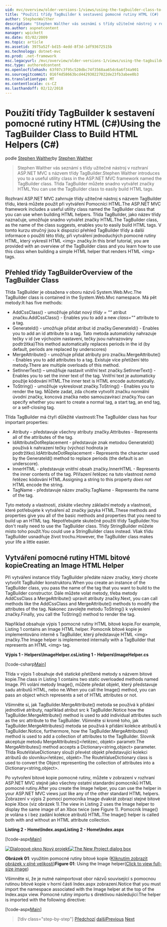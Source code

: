```yaml
---
uid: mvc/overview/older-versions-1/views/using-the-tagbuilder-class-to-build-html-helpers-cs
title: "Použití třídy TagBuilder k sestavení pomocné rutiny HTML (C#) | Microsoft Docs"
author: StephenWalther
description: "Stephen Walther vás seznámí s třídy užitečné nástroj v rozhraní ASP.NET MVC s názvem třídy TagBuilder. Třídy pro TagBuilder můžete snadno..."
ms.author: aspnetcontent
manager: wpickett
ms.date: 03/02/2009
ms.topic: article
ms.assetid: 3975a52f-bd15-4edd-8f3d-1df93672515b
ms.technology: dotnet-mvc
ms.prod: .net-framework
msc.legacyurl: /mvc/overview/older-versions-1/views/using-the-tagbuilder-class-to-build-html-helpers-cs
msc.type: authoredcontent
ms.openlocfilehash: 63f07c3f95c520dbc74f3568aa65dc6a6f34a901
ms.sourcegitcommit: 016f4d58663bcd442930227022de23fb3abee0b3
ms.translationtype: MT
ms.contentlocale: cs-CZ
ms.lasthandoff: 02/12/2018
---
```

<a name="using-the-tagbuilder-class-to-build-html-helpers-c"></a><span data-ttu-id="f7403-104">Použití třídy TagBuilder k sestavení pomocné rutiny HTML (C#)</span><span class="sxs-lookup"><span data-stu-id="f7403-104">Using the TagBuilder Class to Build HTML Helpers (C#)</span></span>
====================
<span data-ttu-id="f7403-105">podle [Stephen Walther](https://github.com/StephenWalther)</span><span class="sxs-lookup"><span data-stu-id="f7403-105">by [Stephen Walther](https://github.com/StephenWalther)</span></span>

> <span data-ttu-id="f7403-106">Stephen Walther vás seznámí s třídy užitečné nástroj v rozhraní ASP.NET MVC s názvem třídy TagBuilder.</span><span class="sxs-lookup"><span data-stu-id="f7403-106">Stephen Walther introduces you to a useful utility class in the ASP.NET MVC framework named the TagBuilder class.</span></span> <span data-ttu-id="f7403-107">Třída TagBuilder můžete snadno vytvářet značky HTML.</span><span class="sxs-lookup"><span data-stu-id="f7403-107">You can use the TagBuilder class to easily build HTML tags.</span></span>


<span data-ttu-id="f7403-108">Rozhraní ASP.NET MVC zahrnuje třídy užitečné nástroj s názvem TagBuilder třídu, která můžete použít při vytváření Pomocníci HTML.</span><span class="sxs-lookup"><span data-stu-id="f7403-108">The ASP.NET MVC framework includes a useful utility class named the TagBuilder class that you can use when building HTML helpers.</span></span> <span data-ttu-id="f7403-109">Třída TagBuilder, jako název třídy naznačuje, umožňuje snadno vytvářet značky HTML.</span><span class="sxs-lookup"><span data-stu-id="f7403-109">The TagBuilder class, as the name of the class suggests, enables you to easily build HTML tags.</span></span> <span data-ttu-id="f7403-110">V tomto kurzu stručný jsou k dispozici přehled TagBuilder třídy a další informace o použití této třídy, při vytváření jednoduchých pomocné rutiny HTML, který vykreslí HTML &lt;img&gt; značky.</span><span class="sxs-lookup"><span data-stu-id="f7403-110">In this brief tutorial, you are provided with an overview of the TagBuilder class and you learn how to use this class when building a simple HTML helper that renders HTML &lt;img&gt; tags.</span></span>

## <a name="overview-of-the-tagbuilder-class"></a><span data-ttu-id="f7403-111">Přehled třídy TagBuilder</span><span class="sxs-lookup"><span data-stu-id="f7403-111">Overview of the TagBuilder Class</span></span>

<span data-ttu-id="f7403-112">Třída TagBuilder je obsažena v oboru názvů System.Web.Mvc.</span><span class="sxs-lookup"><span data-stu-id="f7403-112">The TagBuilder class is contained in the System.Web.Mvc namespace.</span></span> <span data-ttu-id="f7403-113">Má pět metody:</span><span class="sxs-lookup"><span data-stu-id="f7403-113">It has five methods:</span></span>

- <span data-ttu-id="f7403-114">AddCssClass() - umožňuje přidat nový *třídy = ""* atribut značku.</span><span class="sxs-lookup"><span data-stu-id="f7403-114">AddCssClass() - Enables you to add a new *class=""* attribute to a tag.</span></span>
- <span data-ttu-id="f7403-115">GenerateId() - umožňuje přidat atribut id značky.</span><span class="sxs-lookup"><span data-stu-id="f7403-115">GenerateId() - Enables you to add an id attribute to a tag.</span></span> <span data-ttu-id="f7403-116">Tato metoda automaticky nahrazuje tečky v id (ve výchozím nastavení, tečky jsou nahrazovány podtržítka)</span><span class="sxs-lookup"><span data-stu-id="f7403-116">This method automatically replaces periods in the id (by default, periods are replaced by underscores)</span></span>
- <span data-ttu-id="f7403-117">MergeAttribute() - umožňuje přidat atributy pro značku.</span><span class="sxs-lookup"><span data-stu-id="f7403-117">MergeAttribute() - Enables you to add attributes to a tag.</span></span> <span data-ttu-id="f7403-118">Existuje více přetížení této metody.</span><span class="sxs-lookup"><span data-stu-id="f7403-118">There are multiple overloads of this method.</span></span>
- <span data-ttu-id="f7403-119">SetInnerText() – umožňuje nastavit vnitřní text značky.</span><span class="sxs-lookup"><span data-stu-id="f7403-119">SetInnerText() - Enables you to set the inner text of the tag.</span></span> <span data-ttu-id="f7403-120">Vnitřní text je automaticky použije kódování HTML.</span><span class="sxs-lookup"><span data-stu-id="f7403-120">The inner text is HTML encode automatically.</span></span>
- <span data-ttu-id="f7403-121">ToString() - umožňuje vykreslovat značky.</span><span class="sxs-lookup"><span data-stu-id="f7403-121">ToString() - Enables you to render the tag.</span></span> <span data-ttu-id="f7403-122">Můžete zadat, zda chcete vytvořit značku normální úvodní značky, koncová značka nebo samouzavírací značky.</span><span class="sxs-lookup"><span data-stu-id="f7403-122">You can specify whether you want to create a normal tag, a start tag, an end tag, or a self-closing tag.</span></span>
  

<span data-ttu-id="f7403-123">Třída TagBuilder má čtyři důležité vlastnosti:</span><span class="sxs-lookup"><span data-stu-id="f7403-123">The TagBuilder class has four important properties:</span></span>

- <span data-ttu-id="f7403-124">Atributy – představuje všechny atributy značky.</span><span class="sxs-lookup"><span data-stu-id="f7403-124">Attributes - Represents all of the attributes of the tag.</span></span>
- <span data-ttu-id="f7403-125">IdAttributeDotReplacement - představuje znak metodou GenerateId() používá k nahrazení tečky (výchozí hodnota je podtržítko).</span><span class="sxs-lookup"><span data-stu-id="f7403-125">IdAttributeDotReplacement - Represents the character used by the GenerateId() method to replace periods (the default is an underscore).</span></span>
- <span data-ttu-id="f7403-126">InnerHTML - představuje vnitřní obsah značky.</span><span class="sxs-lookup"><span data-stu-id="f7403-126">InnerHTML - Represents the inner contents of the tag.</span></span> <span data-ttu-id="f7403-127">Přiřazení řetězec na tuto vlastnost *nemá* řetězec kódování HTML.</span><span class="sxs-lookup"><span data-stu-id="f7403-127">Assigning a string to this property *does not* HTML encode the string.</span></span>
- <span data-ttu-id="f7403-128">TagName - představuje název značky.</span><span class="sxs-lookup"><span data-stu-id="f7403-128">TagName - Represents the name of the tag.</span></span>

<span data-ttu-id="f7403-129">Tyto metody a vlastnosti, získáte všechny základní metody a vlastnosti, které potřebujete k vytváření až značky jazyka HTML.</span><span class="sxs-lookup"><span data-stu-id="f7403-129">These methods and properties give you all of the basic methods and properties that you need to build up an HTML tag.</span></span> <span data-ttu-id="f7403-130">Nepotřebujete skutečně použití třídy TagBuilder.</span><span class="sxs-lookup"><span data-stu-id="f7403-130">You don't really need to use the TagBuilder class.</span></span> <span data-ttu-id="f7403-131">Třídy StringBuilder můžete místo toho použít.</span><span class="sxs-lookup"><span data-stu-id="f7403-131">You could use a StringBuilder class instead.</span></span> <span data-ttu-id="f7403-132">Však třídu TagBuilder usnadňuje život trochu.</span><span class="sxs-lookup"><span data-stu-id="f7403-132">However, the TagBuilder class makes your life a little easier.</span></span>

## <a name="creating-an-image-html-helper"></a><span data-ttu-id="f7403-133">Vytváření pomocné rutiny HTML bitové kopie</span><span class="sxs-lookup"><span data-stu-id="f7403-133">Creating an Image HTML Helper</span></span>

<span data-ttu-id="f7403-134">Při vytváření instance třídy TagBuilder předáte název značky, který chcete vytvořit TagBuilder konstruktoru.</span><span class="sxs-lookup"><span data-stu-id="f7403-134">When you create an instance of the TagBuilder class, you pass the name of the tag that you want to build to the TagBuilder constructor.</span></span> <span data-ttu-id="f7403-135">Dále můžete volat metody, třeba metody AddCssClass a MergeAttribute() upravit atributy značky.</span><span class="sxs-lookup"><span data-stu-id="f7403-135">Next, you can call methods like the AddCssClass and MergeAttribute() methods to modify the attributes of the tag.</span></span> <span data-ttu-id="f7403-136">Nakonec zavolejte metodu ToString() k vykreslení značky.</span><span class="sxs-lookup"><span data-stu-id="f7403-136">Finally, you call the ToString() method to render the tag.</span></span>

<span data-ttu-id="f7403-137">Například obsahuje výpis 1 pomocné rutiny HTML bitové kopie.</span><span class="sxs-lookup"><span data-stu-id="f7403-137">For example, Listing 1 contains an Image HTML helper.</span></span> <span data-ttu-id="f7403-138">Pomocník bitové kopie je implementováno interně s TagBuilder, který představuje HTML &lt;img&gt; značky.</span><span class="sxs-lookup"><span data-stu-id="f7403-138">The Image helper is implemented internally with a TagBuilder that represents an HTML &lt;img&gt; tag.</span></span>

<span data-ttu-id="f7403-139">**Výpis 1 - Helpers\ImageHelper.cs**</span><span class="sxs-lookup"><span data-stu-id="f7403-139">**Listing 1 - Helpers\ImageHelper.cs**</span></span>

[!code-csharp[Main](using-the-tagbuilder-class-to-build-html-helpers-cs/samples/sample1.cs)]

<span data-ttu-id="f7403-140">Třída v výpis 1 obsahuje dvě statické přetížené metody s názvem bitové kopie.</span><span class="sxs-lookup"><span data-stu-id="f7403-140">The class in Listing 1 contains two static overloaded methods named Image.</span></span> <span data-ttu-id="f7403-141">Při volání metody Image(), můžete předat objekt, který představuje sadu atributů HTML, nebo ne.</span><span class="sxs-lookup"><span data-stu-id="f7403-141">When you call the Image() method, you can pass an object which represents a set of HTML attributes or not.</span></span>

<span data-ttu-id="f7403-142">Všimněte si, jak TagBuilder.MergeAttribute() metoda se používá k přidání jednotlivé atributy, například atribut src k TagBuilder.</span><span class="sxs-lookup"><span data-stu-id="f7403-142">Notice how the TagBuilder.MergeAttribute() method is used to add individual attributes such as the src attribute to the TagBuilder.</span></span> <span data-ttu-id="f7403-143">Všimněte si kromě toho, jak TagBuilder.MergeAttributes() metoda se používá k přidání kolekce atributů k TagBuilder.</span><span class="sxs-lookup"><span data-stu-id="f7403-143">Notice, furthermore, how the TagBuilder.MergeAttributes() method is used to add a collection of attributes to the TagBuilder.</span></span> <span data-ttu-id="f7403-144">Slovník akceptuje metodu MergeAttributes()&lt;řetězec, objekt&gt; parametr.</span><span class="sxs-lookup"><span data-stu-id="f7403-144">The MergeAttributes() method accepts a Dictionary&lt;string,object&gt; parameter.</span></span> <span data-ttu-id="f7403-145">Třída RouteValueDictionary slouží převést objekt představující kolekci atributů do slovníku&lt;řetězec, objekt&gt;.</span><span class="sxs-lookup"><span data-stu-id="f7403-145">The RouteValueDictionary class is used to convert the Object representing the collection of attributes into a Dictionary&lt;string,object&gt;.</span></span>

<span data-ttu-id="f7403-146">Po vytvoření bitové kopie pomocné rutiny, můžete v zobrazení v rozhraní ASP.NET MVC stejně jako všechny ostatní standardní pomocníků HTML pomocné rutiny.</span><span class="sxs-lookup"><span data-stu-id="f7403-146">After you create the Image helper, you can use the helper in your ASP.NET MVC views just like any of the other standard HTML helpers.</span></span> <span data-ttu-id="f7403-147">Zobrazení v výpis 2 pomocí pomocníka Image dvakrát zobrazí stejné bitové kopie Xbox (viz obrázek 1).</span><span class="sxs-lookup"><span data-stu-id="f7403-147">The view in Listing 2 uses the Image helper to display the same image of an Xbox twice (see Figure 1).</span></span> <span data-ttu-id="f7403-148">Pomocník Image() je volána s i bez zadání kolekce atributů HTML.</span><span class="sxs-lookup"><span data-stu-id="f7403-148">The Image() helper is called both with and without an HTML attribute collection.</span></span>

<span data-ttu-id="f7403-149">**Listing 2 - Home\Index.aspx**</span><span class="sxs-lookup"><span data-stu-id="f7403-149">**Listing 2 - Home\Index.aspx**</span></span>

[!code-aspx[Main](using-the-tagbuilder-class-to-build-html-helpers-cs/samples/sample2.aspx)]


<span data-ttu-id="f7403-150">[![Dialogové okno Nový projekt](using-the-tagbuilder-class-to-build-html-helpers-cs/_static/image1.jpg)](using-the-tagbuilder-class-to-build-html-helpers-cs/_static/image1.png)</span><span class="sxs-lookup"><span data-stu-id="f7403-150">[![The New Project dialog box](using-the-tagbuilder-class-to-build-html-helpers-cs/_static/image1.jpg)](using-the-tagbuilder-class-to-build-html-helpers-cs/_static/image1.png)</span></span>

<span data-ttu-id="f7403-151">**Obrázek 01**: využitím pomocné rutiny bitové kopie ([Kliknutím zobrazit obrázek v plné velikosti](using-the-tagbuilder-class-to-build-html-helpers-cs/_static/image2.png))</span><span class="sxs-lookup"><span data-stu-id="f7403-151">**Figure 01**: Using the Image helper([Click to view full-size image](using-the-tagbuilder-class-to-build-html-helpers-cs/_static/image2.png))</span></span>


<span data-ttu-id="f7403-152">Všimněte si, že je nutné naimportovat obor názvů související s pomocnou rutinou bitové kopie v horní části Index.aspx zobrazení.</span><span class="sxs-lookup"><span data-stu-id="f7403-152">Notice that you must import the namespace associated with the Image helper at the top of the Index.aspx view.</span></span> <span data-ttu-id="f7403-153">Pomocné rutiny importu s direktivou následující:</span><span class="sxs-lookup"><span data-stu-id="f7403-153">The helper is imported with the following directive:</span></span>

[!code-aspx[Main](using-the-tagbuilder-class-to-build-html-helpers-cs/samples/sample3.aspx)]

>[!div class="step-by-step"]
<span data-ttu-id="f7403-154">[Předchozí](creating-custom-html-helpers-cs.md)
[další](creating-page-layouts-with-view-master-pages-cs.md)</span><span class="sxs-lookup"><span data-stu-id="f7403-154">[Previous](creating-custom-html-helpers-cs.md)
[Next](creating-page-layouts-with-view-master-pages-cs.md)</span></span>
